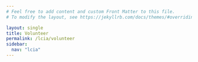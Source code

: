```yaml
---
# Feel free to add content and custom Front Matter to this file.
# To modify the layout, see https://jekyllrb.com/docs/themes/#overriding-theme-defaults

layout: single
title: Volunteer
permalink: /lcia/volunteer
sidebar:
  nav: "lcia"
---
```

